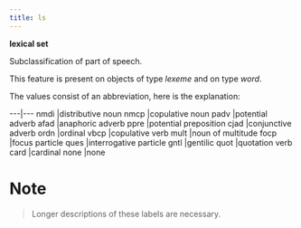 ```yaml
---
title: ls
---
```


**lexical set**


Subclassification of part of speech.

This feature is present on objects of type *lexeme* and on type *word*.

The values consist of an abbreviation, here is the explanation:

---|---
nmdi |distributive noun
nmcp |copulative noun
padv |potential adverb
afad |anaphoric adverb
ppre |potential preposition
cjad |conjunctive adverb
ordn |ordinal
vbcp |copulative verb
mult |noun of multitude
focp |focus particle
ques |interrogative particle
gntl |gentilic
quot |quotation verb
card |cardinal
none |none

# Note
> Longer descriptions of these labels are necessary.
